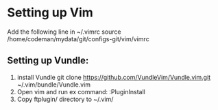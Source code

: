 Setting up Vim
===================

Add the following line in ~/.vimrc
    source /home/codeman/mydata/git/configs-git/vim/vimrc

Setting up Vundle:
-------------------

1. install Vundle
        git clone https://github.com/VundleVim/Vundle.vim.git ~/.vim/bundle/Vundle.vim
2. Open vim and run ex command:
        :PluginInstall
3. Copy ftplugin/ directory to ~/.vim/

